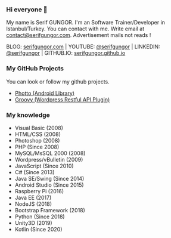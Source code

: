 ### Hi everyone 👋
My name is Serif GUNGOR. I'm an Software Trainer/Developer in Istanbul/Turkey. You can contact with me. Write email at <a href="mailto:contact@serifgungor.com">contact@serifgungor.com</a>. Advertisement mails not reads !

BLOG: <a href="https://serifgungor.com">serifgungor.com</a> | YOUTUBE: <a href="https://youtube.com/user/serifgungor">@serifgungor</a> | LINKEDIN: <a href="https://tr.linkedin.com/in/serifgungor">@serifgungor</a> | GITHUB.IO: <a href="https://serifgungor.github.io">serifgungor.github.io</a>

### My GitHub Projects
You can look or follow my github projects.
- <a href="https://github.com/gungoronline/Photto">Photto (Android Library)</a>
- <a href="https://github.com/gungoronline/Groovy">Groovy (Wordpress Restful API Plugin)</a>

### My knowledge

- Visual Basic (2008)
- HTML/CSS (2008)
- Photoshop (2008)
- PHP (Since 2008)
- MySQL/MsSQL 2000 (2008)
- Wordpress/vBulletin (2009)
- JavaScript (Since 2010)
- C# (Since 2013)
- Java SE/Swing  (Since 2014)
- Android Studio (Since 2015)
- Raspberry Pi (2016)
- Java EE (2017)
- NodeJS (2018)
- Bootstrap Framework (2018)
- Python (Since 2018)
- Unity3D (2019)
- Kotlin (Since 2020)

<!--
**serifgungor/serifgungor** is a ✨ _special_ ✨ repository because its `README.md` (this file) appears on your GitHub profile.

Here are some ideas to get you started:

- 🔭 I’m currently working on ...
- 🌱 I’m currently learning ...
- 👯 I’m looking to collaborate on ...
- 🤔 I’m looking for help with ...
- 💬 Ask me about ...
- 📫 How to reach me: ...
- 😄 Pronouns: ...
- ⚡ Fun fact: ...
-->
